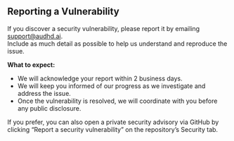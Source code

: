 ## Reporting a Vulnerability

If you discover a security vulnerability, please report it by emailing [support@audhd.ai](mailto:support@audhd.ai).  
Include as much detail as possible to help us understand and reproduce the issue.

**What to expect:**
- We will acknowledge your report within 2 business days.
- We will keep you informed of our progress as we investigate and address the issue.
- Once the vulnerability is resolved, we will coordinate with you before any public disclosure.

If you prefer, you can also open a private security advisory via GitHub by clicking “Report a security vulnerability” on the repository’s Security tab.
